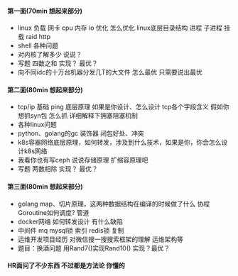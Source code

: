 
#### 第一面(70min 想起来部分)

* linux 负载 网卡 cpu 内存 io 优化 怎么优化 linux底层目录结构 进程 子进程 挂载 raid  http  
* shell 各种问题
* 对内核了解多少 说说？
* 写题 四数之和 实现？ 最优？
* 向不同idc的十万台机器分发几T的大文件 怎么最优 只需要说出最优


#### 第二面(80min 想起来部分)

* tcp/ip 基础 ping 底层原理 如果是你设计、怎么设计 tcp各个字段含义 假如你想抓syn包 怎么抓 详细解释下拥塞阻塞机制
* 各种linux问题
* python、golang的gc 装饰器 闭包好处、冲突
* k8s容器网络底层原理，如何转发，涉及到什么技术，如果是你，你会怎么设计k8s网络
* 我看你也有写ceph 说说存储原理 扩缩容原理吧 
* 写题 两数相除 实现？ 最优？


#### 第三面(80min 想起来部分)

* golang map、切片原理，这两种数据结构在编译的时候做了什么 协程 Goroutine如何调度? 管道
* docker网络 如何转发设计 有什么缺陷
* 中间件 mq  mysql锁 索引 redis锁 复制 
* 运维开发项目经历 对微信搜一搜搜索框架的理解 运维架构等
* 题目：换酒问题  用Rand7()实现Rand10()  实现？最优？

#### HR面问了不少东西 不过都是方法论 你懂的
